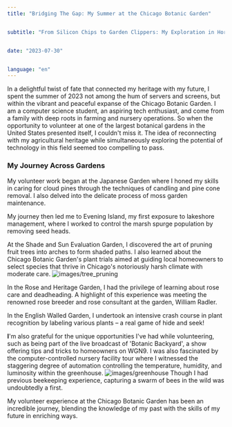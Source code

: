 ```yaml
---
title: "Bridging The Gap: My Summer at the Chicago Botanic Garden"


subtitle: "From Silicon Chips to Garden Clippers: My Exploration in Horticulture."


date: "2023-07-30"


language: "en"
---
```

In a delightful twist of fate that connected my heritage with my future, I spent the summer of 2023 not among the hum of servers and screens, but within the vibrant and peaceful expanse of the Chicago Botanic Garden. I am a computer science student, an aspiring tech enthusiast, and come from a family with deep roots in farming and nursery operations. So when the opportunity to volunteer at one of the largest botanical gardens in the United States presented itself, I couldn't miss it. The idea of reconnecting with my agricultural heritage while simultaneously exploring the potential of technology in this field seemed too compelling to pass.

### My Journey Across Gardens

My volunteer work began at the Japanese Garden where I honed my skills in caring for cloud pines through the techniques of candling and pine cone removal. I also delved into the delicate process of moss garden maintenance.

My journey then led me to Evening Island, my first exposure to lakeshore management, where I worked to control the marsh spurge population by removing seed heads.

At the Shade and Sun Evaluation Garden, I discovered the art of pruning fruit trees into arches to form shaded paths. I also learned about the Chicago Botanic Garden's plant trials aimed at guiding local homeowners to select species that thrive in Chicago's notoriously harsh climate with moderate care.
![images/tree_pruning](/images/tree_pruning.jpeg)

In the Rose and Heritage Garden, I had the privilege of learning about rose care and deadheading. A highlight of this experience was meeting the renowned rose breeder and rose consultant at the garden, William Radler.

In the English Walled Garden, I undertook an intensive crash course in plant recognition by labeling various plants – a real game of hide and seek!

**I**'m also grateful for the unique opportunities I've had while volunteering, such as being part of the live broadcast of 'Botanic Backyard', a show offering tips and tricks to homeowners on WGN9. I was also fascinated by the computer-controlled nursery facility tour where I witnessed the staggering degree of automation controlling the temperature, humidity, and luminosity within the greenhouse.
![images/greenhouse](/images/greenhouse.jpeg)
Though I had previous beekeeping experience, capturing a swarm of bees in the wild was undoubtedly a first.

My volunteer experience at the Chicago Botanic Garden has been an incredible journey, blending the knowledge of my past with the skills of my future in enriching ways.
